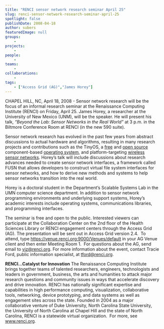 ```yaml
---
title: "RENCI sensor network research seminar April 25"
slug: renci-sensor-network-research-seminar-april-25
spotlight: false
publishDate: 2008-04-18
author: subers
featuredImage: null
groups:
    - 
projects:
    - 
people:
    - 
teams: 
    - 
collaborations:
    - 
tags:
    - ["Access Grid (AG)","James Horey"]
---
```

CHAPEL HILL, NC, April 18, 2008 - Sensor network research will be the focus of an informal research seminar at the Renaissance Computing Institute (RENCI) on Friday, April 25. James Horey, a researcher at the University of New Mexico (UNM), will be the speaker. He will present his talk, <em>“Beyond the Lab: Sensor Networks in the Real  World”</em> at 3 p.m. in the Biltmore Conference Room at RENCI (in the new 590  suite).<!--more-->

Sensor network research has evolved in the past few years from abstract discussions to actual hardware and algorithms, resulting in many research projects and contributions such as the TinyOS, a <a title="Free software" href="http://en.wikipedia.org/wiki/Free_software" target="_blank">free</a> and <a title="Open source software" href="http://en.wikipedia.org/wiki/Open_source_software" target="_blank">open source</a> component-based <a title="Operating system" href="http://en.wikipedia.org/wiki/Operating_system" target="_blank">operating system</a>,  and platform-targeting <a title="Wireless sensor network" href="http://en.wikipedia.org/wiki/Wireless_sensor_network" target="_blank">wireless sensor  networks</a>. Horey’s talk will include discussions about research advances needed to create sensor network interfaces, a framework called FUSN that allows developers to construct virtual file system interfaces for sensor networks, and how to derive new methods and systems to help sensor networks transition into the real world.

Horey is a doctoral student in the Department’s Scalable Systems Lab in the UMN computer science department. In addition to sensor network programming environments and underlying support systems, Horey’s academic interests include operating systems, communications libraries, and programming interfaces.

The seminar is free and open to the public. Interested viewers can participate at the Collaboration Center on the 2nd floor of the Health Sciences Library or RENCI engagement centers through the Access Grid (AG). The presentation will be sent out in Access Grid version 2.4.  To attend, type https://venue.renci.org:9000/Venues/default in your AG Venue client and then enter Meeting Room 1.  For questions about the AG, send email to <a href="mailto:viz@renci.org">viz@renci.org</a>. For more information about the  event, contact Tracie Ford, public information specialist, at <a href="mailto:tford@renci.org">tford@renci.org</a>.

<strong>RENCI…Catalyst for Innovation</strong>
The Renaissance Computing Institute brings together teams of talented researchers, engineers, technologists and leaders in government, business, the arts and humanities to attack major research questions and community issues in ways that accelerate discovery and drive innovation. RENCI has nationally significant expertise and capabilities in high performance computing, visualization, collaborative tools, networking, device prototyping, and data systems as well as engagement sites across the state. Founded in 2004 as a major collaborative venture of Duke University, North Carolina State University, the University of North Carolina at Chapel Hill and the state of North Carolina, RENCI is a statewide virtual organization.  For more, see <a href="https://www.renci.org/">www.renci.org</a>.
